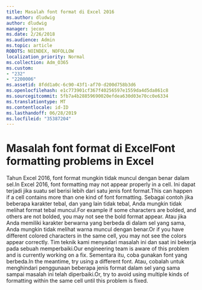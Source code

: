 ```yaml
---
title: Masalah font format di Excel 2016
ms.author: dludwig
author: dludwig
manager: jecon
ms.date: 2/26/2018
ms.audience: Admin
ms.topic: article
ROBOTS: NOINDEX, NOFOLLOW
localization_priority: Normal
ms.collection: Adm_O365
ms.custom:
- "232"
- "2200006"
ms.assetid: 8fdd1a0c-6c90-43f1-af70-d200d758b3d6
ms.openlocfilehash: e1c773901cf367f40256597e1559da4d5da861c8
ms.sourcegitcommit: 5fb7a4b28859690020efdea630d03e70cc0e6334
ms.translationtype: MT
ms.contentlocale: id-ID
ms.lasthandoff: 06/28/2019
ms.locfileid: "35387204"
---
```

# <a name="font-formatting-problems-in-excel"></a><span data-ttu-id="d9590-102">Masalah font format di Excel</span><span class="sxs-lookup"><span data-stu-id="d9590-102">Font formatting problems in Excel</span></span>

<span data-ttu-id="d9590-103">Tahun Excel 2016, font format mungkin tidak muncul dengan benar dalam sel.</span><span class="sxs-lookup"><span data-stu-id="d9590-103">In Excel 2016, font formatting may not appear properly in a cell.</span></span> <span data-ttu-id="d9590-104">Ini dapat terjadi jika suatu sel berisi lebih dari satu jenis font format.</span><span class="sxs-lookup"><span data-stu-id="d9590-104">This can happen if a cell contains more than one kind of font formatting.</span></span> <span data-ttu-id="d9590-105">Sebagai contoh jika beberapa karakter tebal, dan yang lain tidak tebal, Anda mungkin tidak melihat format tebal muncul.</span><span class="sxs-lookup"><span data-stu-id="d9590-105">For example if some characters are bolded, and others are not bolded, you may not see the bold format appear.</span></span> <span data-ttu-id="d9590-106">Atau jika Anda memiliki karakter berwarna yang berbeda di dalam sel yang sama, Anda mungkin tidak melihat warna muncul dengan benar.</span><span class="sxs-lookup"><span data-stu-id="d9590-106">Or if you have different colored characters in the same cell, you may not see the colors appear correctly.</span></span> <span data-ttu-id="d9590-107">Tim teknik kami menyadari masalah ini dan saat ini bekerja pada sebuah memperbaiki.</span><span class="sxs-lookup"><span data-stu-id="d9590-107">Our engineering team is aware of this problem and is currently working on a fix.</span></span> <span data-ttu-id="d9590-108">Sementara itu, coba gunakan font yang berbeda.</span><span class="sxs-lookup"><span data-stu-id="d9590-108">In the meantime, try using a different font.</span></span> <span data-ttu-id="d9590-109">Atau, cobalah untuk menghindari penggunaan beberapa jenis format dalam sel yang sama sampai masalah ini telah diperbaiki.</span><span class="sxs-lookup"><span data-stu-id="d9590-109">Or, try to avoid using multiple kinds of formatting within the same cell until this problem is fixed.</span></span>
  